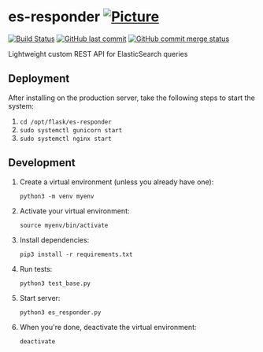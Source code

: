 # es-responder [![Picture](https://raw.github.com/janelia-flyem/janelia-flyem.github.com/master/images/HHMI_Janelia_Color_Alternate_180x40.png)](http://www.janelia.org)

[![Build Status](https://travis-ci.org/JaneliaSciComp/es-responder.svg?branch=master)](https://travis-ci.org/JaneliaSciComp/es-responder)
[![GitHub last commit](https://img.shields.io/github/last-commit/google/skia.svg)](https://github.com/JaneliaSciComp/es-responder)
[![GitHub commit merge status](https://img.shields.io/github/commit-status/badges/shields/master/5d4ab86b1b5ddfb3c4a70a70bd19932c52603b8c.svg)](https://github.com/JaneliaSciComp/es-responder)

Lightweight custom REST API for ElasticSearch queries

## Deployment

After installing on the production server, take the following steps to start the system:
1. `cd /opt/flask/es-responder`
1. `sudo systemctl gunicorn start`
1. `sudo systemctl nginx start`

## Development
1. Create a virtual environment (unless you already have one):

    `python3 -m venv myenv`
1. Activate your virtual environment:

    `source myenv/bin/activate`
1. Install dependencies:

    `pip3 install -r requirements.txt`
1. Run tests:

    `python3 test_base.py`
1. Start server:

    `python3 es_responder.py`
1. When you're done, deactivate the virtual environment:

    `deactivate`

